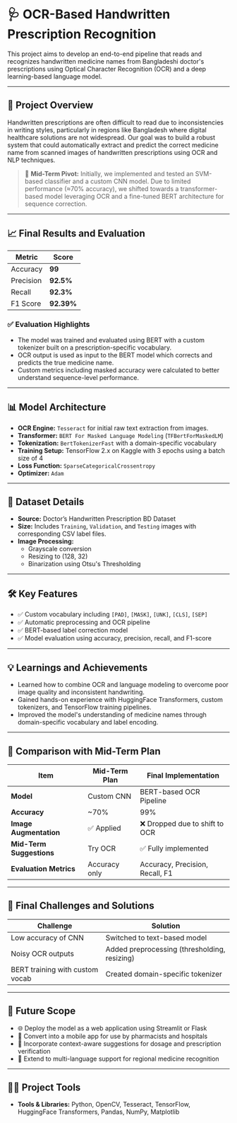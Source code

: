 # 🩺 OCR-Based Handwritten Prescription Recognition

This project aims to develop an end-to-end pipeline that reads and recognizes handwritten medicine names from Bangladeshi doctor's prescriptions using Optical Character Recognition (OCR) and a deep learning-based language model.

---

## 📌 Project Overview

Handwritten prescriptions are often difficult to read due to inconsistencies in writing styles, particularly in regions like Bangladesh where digital healthcare solutions are not widespread. Our goal was to build a robust system that could automatically extract and predict the correct medicine name from scanned images of handwritten prescriptions using OCR and NLP techniques.

> 🔄 **Mid-Term Pivot:** Initially, we implemented and tested an SVM-based classifier and a custom CNN model. Due to limited performance (≈70% accuracy), we shifted towards a transformer-based model leveraging OCR and a fine-tuned BERT architecture for sequence correction.

---

## 📈 Final Results and Evaluation

| Metric      | Score       |
|-------------|-------------|
| Accuracy    | **99**  |
| Precision   | **92.5%**  |
| Recall      | **92.3%**  |
| F1 Score    | **92.39%**  |

### ✅ Evaluation Highlights

- The model was trained and evaluated using BERT with a custom tokenizer built on a prescription-specific vocabulary.
- OCR output is used as input to the BERT model which corrects and predicts the true medicine name.
- Custom metrics including masked accuracy were calculated to better understand sequence-level performance.

---

## 📊 Model Architecture

- **OCR Engine:** `Tesseract` for initial raw text extraction from images.
- **Transformer:** `BERT For Masked Language Modeling` (`TFBertForMaskedLM`)
- **Tokenization:** `BertTokenizerFast` with a domain-specific vocabulary
- **Training Setup:** TensorFlow 2.x on Kaggle with 3 epochs using a batch size of 4
- **Loss Function:** `SparseCategoricalCrossentropy`
- **Optimizer:** `Adam`

---

## 🧪 Dataset Details

- **Source:** Doctor’s Handwritten Prescription BD Dataset
- **Size:** Includes `Training`, `Validation`, and `Testing` images with corresponding CSV label files.
- **Image Processing:** 
  - Grayscale conversion
  - Resizing to (128, 32)
  - Binarization using Otsu's Thresholding

---

## 🛠 Key Features

- ✅ Custom vocabulary including `[PAD]`, `[MASK]`, `[UNK]`, `[CLS]`, `[SEP]`
- ✅ Automatic preprocessing and OCR pipeline
- ✅ BERT-based label correction model
- ✅ Model evaluation using accuracy, precision, recall, and F1-score

---

## 💡 Learnings and Achievements

- Learned how to combine OCR and language modeling to overcome poor image quality and inconsistent handwriting.
- Gained hands-on experience with HuggingFace Transformers, custom tokenizers, and TensorFlow training pipelines.
- Improved the model's understanding of medicine names through domain-specific vocabulary and label encoding.

---

## 🔄 Comparison with Mid-Term Plan

| Item | Mid-Term Plan | Final Implementation |
|------|---------------|----------------------|
| **Model** | Custom CNN | BERT-based OCR Pipeline |
| **Accuracy** | ~70% | 99% |
| **Image Augmentation** | ✅ Applied | ❌ Dropped due to shift to OCR |
| **Mid-Term Suggestions** | Try OCR | ✅ Fully implemented |
| **Evaluation Metrics** | Accuracy only | Accuracy, Precision, Recall, F1 |

---

## 🚧 Final Challenges and Solutions

| Challenge | Solution |
|----------|----------|
| Low accuracy of CNN | Switched to text-based model |
| Noisy OCR outputs | Added preprocessing (thresholding, resizing) |
| BERT training with custom vocab | Created domain-specific tokenizer |

---

## 🔮 Future Scope

- 🌐 Deploy the model as a web application using Streamlit or Flask
- 📱 Convert into a mobile app for use by pharmacists and hospitals
- 🧠 Incorporate context-aware suggestions for dosage and prescription verification
- 💬 Extend to multi-language support for regional medicine recognition

---

## 👨‍💻 Project Tools

- **Tools & Libraries:** Python, OpenCV, Tesseract, TensorFlow, HuggingFace Transformers, Pandas, NumPy, Matplotlib



